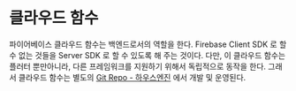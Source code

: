 # 클라우드 함수

파이어베이스 클라우드 함수는 백엔드로서의 역할을 한다. Firebase Client SDK 로 할 수 없는 것들을 Server SDK 로 할 수 있도록 해 주는 것이다. 다만, 이 클라우드 함수는 플러터 뿐만아니라, 다른 프레임워크를 지원하기 위해서 독립적으로 동작을 한다. 그래서 클라우드 함수는 별도의 [Git Repo - 하우스엔진]() 에서 개발 및 운영된다.





